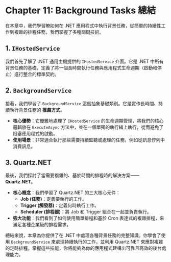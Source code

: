 # Chapter 11: Background Tasks 總結

在本章中，我們學習瞭如何在 .NET 應用程式中執行背景任務，從簡單的持續性工作到複雜的排程任務，我們掌握了多種關鍵技術。

## 1. `IHostedService`
我們首先了解了 .NET 通用主機提供的 `IHostedService` 介面。它是 .NET 中所有背景任務的基礎，定義了將一個長時間執行任務與應用程式生命週期（啟動和停止）進行整合的標準契約。

## 2. `BackgroundService`
接著，我們學習了 `BackgroundService` 這個抽象基礎類別。它是實作長時間、持續執行背景任務的 **推薦方式**。
- **核心優勢**：它優雅地處理了 `IHostedService` 的生命週期管理，將我們的核心邏輯放在 `ExecuteAsync` 方法中，並在一個單獨的執行緒上執行，從而避免了阻塞應用程式的啟動。
- **使用場景**：非常適合執行那些需要持續監聽或處理的任務，例如從訊息佇列中消費訊息。

## 3. Quartz.NET
最後，我們探討了當需要複雜的、基於時間的排程時的解決方案——**Quartz.NET**。
- **核心概念**：我們學習了 Quartz.NET 的三大核心元件：
    - **Job (任務)**：定義要執行的工作。
    - **Trigger (觸發器)**：定義何時執行工作。
    - **Scheduler (排程器)**：將 Job 和 Trigger 組合在一起並負責執行。
- **強大功能**：我們看到了如何使用簡單排程和基於 Cron 表達式的複雜排程，來滿足各種企業級的排程需求。

總結來說，本章為你提供了在 .NET 中處理各種背景任務的完整知識。你學會了使用 `BackgroundService` 來處理持續執行的工作，並利用 Quartz.NET 來應對複雜的定時排程。掌握這些技能，你將能夠為你的應用程式建構出可靠且高效的後台處理能力。